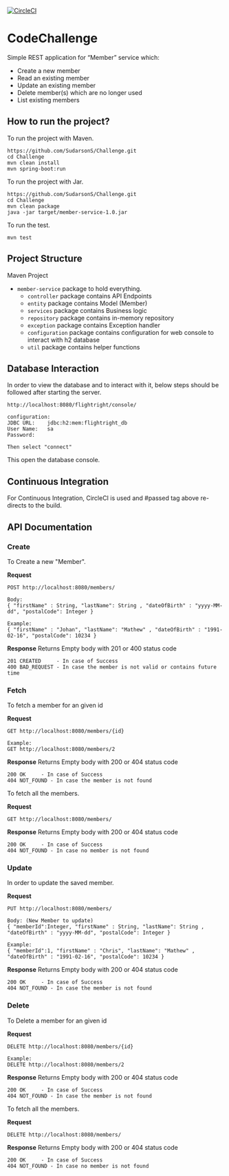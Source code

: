 [![CircleCI](https://circleci.com/gh/SudarsonS/Challenge.svg?style=svg)](https://circleci.com/gh/SudarsonS/Challenge)
# CodeChallenge
Simple REST application for “Member” service which:
* Create a new member
* Read an existing member
* Update an existing member
* Delete member(s) which are no longer used
* List existing members

## How to run the project?
To run the project with Maven.
```
https://github.com/SudarsonS/Challenge.git
cd Challenge
mvn clean install
mvn spring-boot:run
```
To run the project with Jar.
```
https://github.com/SudarsonS/Challenge.git
cd Challenge
mvn clean package
java -jar target/member-service-1.0.jar
```
To run the test.

```
mvn test
```

## Project Structure 
Maven Project
* `member-service` package to hold everything.
  * `controller` package contains API Endpoints
  * `entity` package contains Model (Member) 
  * `services` package contains Business logic
  * `repository` package contains in-memory repository
  * `exception` package contains Exception handler
  * `configuration` package contains configuration for web console to interact with h2 database
  * `util` package contains helper functions
  
## Database Interaction

In order to view the database and to interact with it, below steps should be followed after starting the server.

```
http://localhost:8080/flightright/console/

configuration:
JDBC URL:    jdbc:h2:mem:flightright_db
User Name:   sa
Password:

Then select "connect"
```
This open the database console.

## Continuous Integration

For Continuous Integration, CircleCI is used and #passed tag above re-directs to the build.

## API Documentation

### Create 
To Create a new "Member".

**Request**
```
POST http://localhost:8080/members/

Body:
{ "firstName" : String, "lastName": String , "dateOfBirth" : "yyyy-MM-dd", "postalCode": Integer }

Example:
{ "firstName" : "Johan", "lastName": "Mathew" , "dateOfBirth" : "1991-02-16", "postalCode": 10234 }
```
**Response**
Returns Empty body with 201 or 400 status code
```
201 CREATED     - In case of Success
400 BAD_REQUEST - In case the member is not valid or contains future time
```

### Fetch  
To fetch a member for an given id

**Request**
```
GET http://localhost:8080/members/{id}

Example:
GET http://localhost:8080/members/2
```
**Response**
Returns Empty body with 200 or 404 status code
```
200 OK     - In case of Success
404 NOT_FOUND - In case the member is not found
```

To fetch all the members.

**Request**
```
GET http://localhost:8080/members/
```
**Response**
Returns Empty body with 200 or 404 status code
```
200 OK     - In case of Success
404 NOT_FOUND - In case no member is not found
```
### Update
In order to update the saved member.

**Request**
```
PUT http://localhost:8080/members/

Body: (New Member to update)
{ "memberId":Integer, "firstName" : String, "lastName": String , "dateOfBirth" : "yyyy-MM-dd", "postalCode": Integer }

Example:
{ "memberId":1, "firstName" : "Chris", "lastName": "Mathew" , "dateOfBirth" : "1991-02-16", "postalCode": 10234 }
```
**Response**
Returns Empty body with 200 or 404 status code
```
200 OK     - In case of Success
404 NOT_FOUND - In case the member is not found
```
### Delete  
To Delete a member for an given id

**Request**
```
DELETE http://localhost:8080/members/{id}

Example:
DELETE http://localhost:8080/members/2
```
**Response**
Returns Empty body with 200 or 404 status code
```
200 OK     - In case of Success
404 NOT_FOUND - In case the member is not found
```

To fetch all the members.

**Request**
```
DELETE http://localhost:8080/members/
```
**Response**
Returns Empty body with 200 or 404 status code
```
200 OK     - In case of Success
404 NOT_FOUND - In case no member is not found
```
